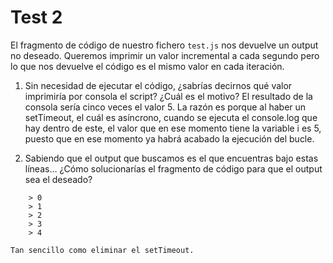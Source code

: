 # Test 2

El fragmento de código de nuestro fichero `test.js` nos devuelve un output no 
deseado. Queremos imprimir un valor incremental a cada segundo pero lo que 
nos devuelve el código es el mismo valor en cada iteración. 

1. Sin necesidad de ejecutar el código, ¿sabrías decirnos qué valor imprimiría
 por consola el script? ¿Cuál es el motivo?
    El resultado de la consola sería cinco veces el valor 5.
    La razón es porque al haber un setTimeout, el cuál es asíncrono, cuando se ejecuta el console.log que hay dentro de este,
    el valor que en ese momento tiene la variable i es 5, puesto que en ese momento ya habrá acabado la ejecución del bucle.

2. Sabiendo que el output que buscamos es el que encuentras bajo estas líneas… 
¿Cómo solucionarías el fragmento de código para que el output sea el deseado?

```
    > 0
    > 1
    > 2
    > 3
    > 4
```
    Tan sencillo como eliminar el setTimeout.